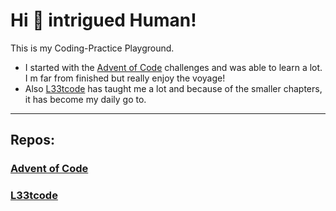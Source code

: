 # Hi :wave: intrigued Human!

This is my Coding-Practice Playground.

- I started with the [Advent of Code](https://adventofcode.com/) challenges and was able to learn a lot. I m far from finished but really enjoy the voyage!
- Also [L33tcode](https://leetcode.com/) has taught me a lot and because of the smaller chapters, it has become my daily go to.

---

## Repos:

### [Advent of Code](./adventOfCode)

### [L33tcode](./l33tcode)